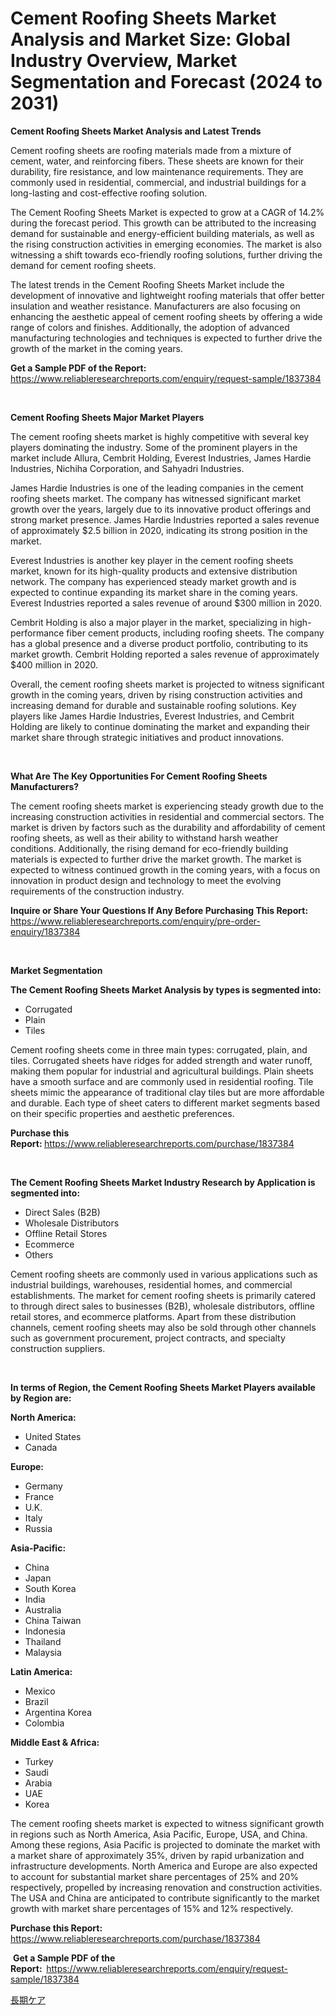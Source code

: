 <p><h1>Cement Roofing Sheets Market Analysis and Market Size: Global Industry Overview, Market Segmentation and Forecast (2024 to 2031)</h1></p><p><strong>Cement Roofing Sheets Market Analysis and Latest Trends</strong></p>
<p><p>Cement roofing sheets are roofing materials made from a mixture of cement, water, and reinforcing fibers. These sheets are known for their durability, fire resistance, and low maintenance requirements. They are commonly used in residential, commercial, and industrial buildings for a long-lasting and cost-effective roofing solution.</p><p>The Cement Roofing Sheets Market is expected to grow at a CAGR of 14.2% during the forecast period. This growth can be attributed to the increasing demand for sustainable and energy-efficient building materials, as well as the rising construction activities in emerging economies. The market is also witnessing a shift towards eco-friendly roofing solutions, further driving the demand for cement roofing sheets.</p><p>The latest trends in the Cement Roofing Sheets Market include the development of innovative and lightweight roofing materials that offer better insulation and weather resistance. Manufacturers are also focusing on enhancing the aesthetic appeal of cement roofing sheets by offering a wide range of colors and finishes. Additionally, the adoption of advanced manufacturing technologies and techniques is expected to further drive the growth of the market in the coming years.</p></p>
<p><strong>Get a Sample PDF of the Report:&nbsp;</strong> <a href="https://www.reliableresearchreports.com/enquiry/request-sample/1837384">https://www.reliableresearchreports.com/enquiry/request-sample/1837384</a></p>
<p>&nbsp;</p>
<p><strong>Cement Roofing Sheets Major Market Players</strong></p>
<p><p>The cement roofing sheets market is highly competitive with several key players dominating the industry. Some of the prominent players in the market include Allura, Cembrit Holding, Everest Industries, James Hardie Industries, Nichiha Corporation, and Sahyadri Industries. </p><p>James Hardie Industries is one of the leading companies in the cement roofing sheets market. The company has witnessed significant market growth over the years, largely due to its innovative product offerings and strong market presence. James Hardie Industries reported a sales revenue of approximately $2.5 billion in 2020, indicating its strong position in the market.</p><p>Everest Industries is another key player in the cement roofing sheets market, known for its high-quality products and extensive distribution network. The company has experienced steady market growth and is expected to continue expanding its market share in the coming years. Everest Industries reported a sales revenue of around $300 million in 2020.</p><p>Cembrit Holding is also a major player in the market, specializing in high-performance fiber cement products, including roofing sheets. The company has a global presence and a diverse product portfolio, contributing to its market growth. Cembrit Holding reported a sales revenue of approximately $400 million in 2020.</p><p>Overall, the cement roofing sheets market is projected to witness significant growth in the coming years, driven by rising construction activities and increasing demand for durable and sustainable roofing solutions. Key players like James Hardie Industries, Everest Industries, and Cembrit Holding are likely to continue dominating the market and expanding their market share through strategic initiatives and product innovations.</p></p>
<p>&nbsp;</p>
<p><strong>What Are The Key Opportunities For Cement Roofing Sheets Manufacturers?</strong></p>
<p><p>The cement roofing sheets market is experiencing steady growth due to the increasing construction activities in residential and commercial sectors. The market is driven by factors such as the durability and affordability of cement roofing sheets, as well as their ability to withstand harsh weather conditions. Additionally, the rising demand for eco-friendly building materials is expected to further drive the market growth. The market is expected to witness continued growth in the coming years, with a focus on innovation in product design and technology to meet the evolving requirements of the construction industry.</p></p>
<p><strong>Inquire or Share Your Questions If Any Before Purchasing This Report:</strong> <a href="https://www.reliableresearchreports.com/enquiry/pre-order-enquiry/1837384">https://www.reliableresearchreports.com/enquiry/pre-order-enquiry/1837384</a></p>
<p>&nbsp;</p>
<p><strong>Market Segmentation</strong></p>
<p><strong>The Cement Roofing Sheets Market Analysis by types is segmented into:</strong></p>
<p><ul><li>Corrugated</li><li>Plain</li><li>Tiles</li></ul></p>
<p><p>Cement roofing sheets come in three main types: corrugated, plain, and tiles. Corrugated sheets have ridges for added strength and water runoff, making them popular for industrial and agricultural buildings. Plain sheets have a smooth surface and are commonly used in residential roofing. Tile sheets mimic the appearance of traditional clay tiles but are more affordable and durable. Each type of sheet caters to different market segments based on their specific properties and aesthetic preferences.</p></p>
<p><strong>Purchase this Report:&nbsp;</strong><a href="https://www.reliableresearchreports.com/purchase/1837384">https://www.reliableresearchreports.com/purchase/1837384</a></p>
<p>&nbsp;</p>
<p><strong>The Cement Roofing Sheets Market Industry Research by Application is segmented into:</strong></p>
<p><ul><li>Direct Sales (B2B)</li><li>Wholesale Distributors</li><li>Offline Retail Stores</li><li>Ecommerce</li><li>Others</li></ul></p>
<p><p>Cement roofing sheets are commonly used in various applications such as industrial buildings, warehouses, residential homes, and commercial establishments. The market for cement roofing sheets is primarily catered to through direct sales to businesses (B2B), wholesale distributors, offline retail stores, and ecommerce platforms. Apart from these distribution channels, cement roofing sheets may also be sold through other channels such as government procurement, project contracts, and specialty construction suppliers.</p></p>
<p>&nbsp;</p>
<p><strong>In terms of Region, the Cement Roofing Sheets Market Players available by Region are:</strong></p>
<p>
    <p> <strong> North America: </strong>
        <ul>
            <li>United States</li>
            <li>Canada</li>
        </ul>
        </p> 
    <p> <strong> Europe: </strong>
        <ul>
            <li>Germany</li>
            <li>France</li>
            <li>U.K.</li>
            <li>Italy</li>
            <li>Russia</li>
        </ul>
        </p> 
    <p> <strong> Asia-Pacific: </strong>
        <ul>
            <li>China</li>
            <li>Japan</li>
            <li>South Korea</li>
            <li>India</li>
            <li>Australia</li>
            <li>China Taiwan</li>
            <li>Indonesia</li>
            <li>Thailand</li>
            <li>Malaysia</li>
        </ul>
        </p> 
    <p> <strong> Latin America: </strong>
        <ul>
            <li>Mexico</li>
            <li>Brazil</li>
            <li>Argentina Korea</li>
            <li>Colombia</li>
        </ul>
        </p> 
    <p> <strong> Middle East & Africa: </strong>
        <ul>
            <li>Turkey</li>
            <li>Saudi</li>
            <li>Arabia</li>
            <li>UAE</li>
            <li>Korea</li>
        </ul>
    </p>
    </p>
<p><p>The cement roofing sheets market is expected to witness significant growth in regions such as North America, Asia Pacific, Europe, USA, and China. Among these regions, Asia Pacific is projected to dominate the market with a market share of approximately 35%, driven by rapid urbanization and infrastructure developments. North America and Europe are also expected to account for substantial market share percentages of 25% and 20% respectively, propelled by increasing renovation and construction activities. The USA and China are anticipated to contribute significantly to the market growth with market share percentages of 15% and 12% respectively.</p></p>
<p><strong>Purchase this Report: </strong><a href="https://www.reliableresearchreports.com/purchase/1837384">https://www.reliableresearchreports.com/purchase/1837384</a></p>
<p>&nbsp;<strong>Get a Sample PDF of the Report:&nbsp;&nbsp;</strong><a href="https://www.reliableresearchreports.com/enquiry/request-sample/1837384">https://www.reliableresearchreports.com/enquiry/request-sample/1837384</a></p>
<p><strong></strong></p>
<p><p><a href="https://medium.com/@evekerluke2023/%E9%95%B7%E6%9C%9F%E4%BB%8B%E8%AD%B7%E5%B8%82%E5%A0%B4%E5%B1%95%E6%9C%9B-%E7%94%A3%E6%A5%AD%E6%A6%82%E8%A6%81%E3%81%A8%E4%BA%88%E6%B8%AC-2024%E5%B9%B4%E3%81%8B%E3%82%892031%E5%B9%B4-4ad024e310bd">長期ケア</a></p></p>